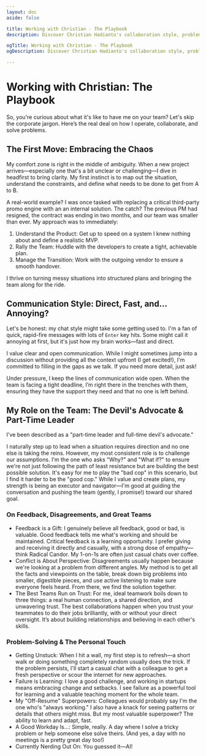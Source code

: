 ```yaml
---
layout: doc
aside: false

title: Working with Christian - The Playbook
description: Discover Christian Hadianto's collaboration style, problem-solving approach, and communication preferences in this personal playbook.

ogTitle: Working with Christian - The Playbook
ogDescription: Discover Christian Hadianto's collaboration style, problem-solving approach, and communication preferences in this personal playbook.

---
```

# Working with Christian: The Playbook

So, you're curious about what it's like to have me on your team? Let's skip the corporate jargon. Here’s the real deal on how I operate, collaborate, and solve problems.

## The First Move: Embracing the Chaos

My comfort zone is right in the middle of ambiguity. When a new project arrives—especially one that's a bit unclear or challenging—I dive in headfirst to bring clarity. My first instinct is to map out the situation, understand the constraints, and define what needs to be done to get from A to B.

A real-world example? I was once tasked with replacing a critical third-party promo engine with an an internal solution. The catch? The previous PM had resigned, the contract was ending in two months, and our team was smaller than ever. My approach was to immediately:

1. Understand the Product: Get up to speed on a system I knew nothing about and define a realistic MVP.
2. Rally the Team: Huddle with the developers to create a tight, achievable plan.
3. Manage the Transition: Work with the outgoing vendor to ensure a smooth handover.

I thrive on turning messy situations into structured plans and bringing the team along for the ride.

## Communication Style: Direct, Fast, and... Annoying?

Let's be honest: my chat style might take some getting used to. I'm a fan of quick, rapid-fire messages with lots of `Enter` key hits. Some might call it annoying at first, but it's just how my brain works—fast and direct.

I value clear and open communication. While I might sometimes jump into a discussion without providing all the context upfront (I get excited!), I'm committed to filling in the gaps as we talk. If you need more detail, just ask!

Under pressure, I keep the lines of communication wide open. When the team is facing a tight deadline, I’m right there in the trenches with them, ensuring they have the support they need and that no one is left behind.

## My Role on the Team: The Devil's Advocate & Part-Time Leader

I've been described as a "part-time leader and full-time devil's advocate."

I naturally step up to lead when a situation requires direction and no one else is taking the reins. However, my most consistent role is to challenge our assumptions. I'm the one who asks "Why?" and "What if?" to ensure we're not just following the path of least resistance but are building the best possible solution. It's easy for me to play the "bad cop" in this scenario, but I find it harder to be the "good cop." While I value and create plans, my strength is being an executor and navigator—I'm good at guiding the conversation and pushing the team (gently, I promise!) toward our shared goal.

### On Feedback, Disagreements, and Great Teams

* Feedback is a Gift: I genuinely believe all feedback, good or bad, is valuable. Good feedback tells me what's working and should be maintained. Critical feedback is a learning opportunity. I prefer giving and receiving it directly and casually, with a strong dose of empathy—think Radical Candor. My 1-on-1s are often just casual chats over coffee.
* Conflict is About Perspective: Disagreements usually happen because we're looking at a problem from different angles. My method is to get all the facts and viewpoints on the table, break down big problems into smaller, digestible pieces, and use active listening to make sure everyone feels heard. From there, we find the solution together.
* The Best Teams Run on Trust: For me, ideal teamwork boils down to three things: a real human connection, a shared direction, and unwavering trust. The best collaborations happen when you trust your teammates to do their jobs brilliantly, with or without your direct oversight. It’s about building relationships and believing in each other's skills.

### Problem-Solving & The Personal Touch

* Getting Unstuck: When I hit a wall, my first step is to refresh—a short walk or doing something completely random usually does the trick. If the problem persists, I'll start a casual chat with a colleague to get a fresh perspective or scour the internet for new approaches.
* Failure is Learning: I love a good challenge, and working in startups means embracing change and setbacks. I see failure as a powerful tool for learning and a valuable teaching moment for the whole team.
* My "Off-Resume" Superpowers: Colleagues would probably say I'm the one who's "always working." I also have a knack for seeing patterns or details that others might miss. But my most valuable superpower? The ability to learn and adapt, fast.
* A Good Workday Is...: Simple, really. A day where I solve a tricky problem or help someone else solve theirs. (And yes, a day with no meetings is a pretty great day too!)
* Currently Nerding Out On: You guessed it—AI!

